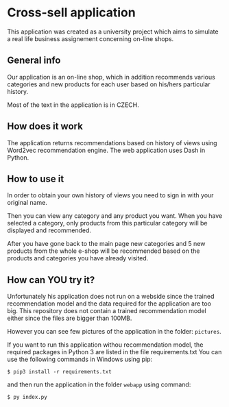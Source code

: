# Cross-sell application

This application was created as a university project which aims to simulate a real life business assignement concerning on-line shops.

## General info
Our application is an on-line shop, which in addition recommends various categories and new products for each user based on his/hers particular history. 

Most of the text in the application is in CZECH.

## How does it work

The application returns recommendations based on history of views using Word2vec recommendation engine. 
The web application uses Dash in Python.

## How to use it

In order to obtain your own history of views you need to sign in with your original name.

Then you can view any category and any product you want. When you have selected a category, only products from this particular category will be displayed and recommended. 

After you have gone back to the main page new categories and 5 new products from the whole e-shop will be recommended based on the products and categories you have already visited.

## How can YOU try it?

Unfortunately his application does not run on a webside since the trained recommendation model and the data required for the application are too big. 
This repository does not contain a trained recommendation model either since the files are bigger than 100MB.

However you can see few pictures of the application in the folder: `pictures`.

If you want to run this application withou recommendation model, the required packages in Python 3 are listed in the file requirements.txt
You can use the following commands in Windows using pip:

`$ pip3 install -r requirements.txt`

and then run the application in the folder `webapp` using command:

`$ py index.py`
